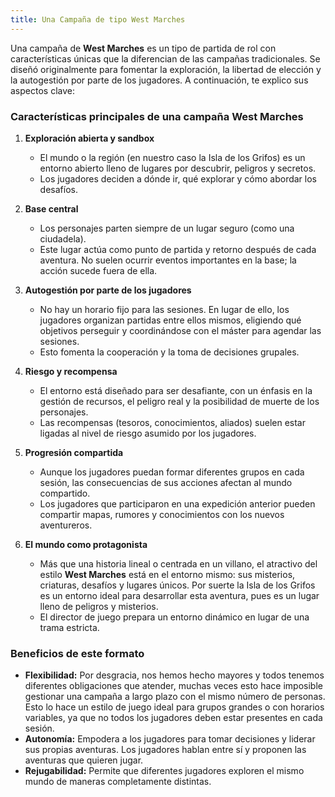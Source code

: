 ```yaml
---
title: Una Campaña de tipo West Marches
---
```


Una campaña de __West Marches__ es un tipo de partida de rol con características únicas que la diferencian de las campañas tradicionales. Se diseñó originalmente para fomentar la exploración, la libertad de elección y la autogestión por parte de los jugadores. A continuación, te explico sus aspectos clave:

### **Características principales de una campaña West Marches**

1. **Exploración abierta y sandbox**
    - El mundo o la región (en nuestro caso la Isla de los Grifos) es un entorno abierto lleno de lugares por descubrir, peligros y secretos.
    - Los jugadores deciden a dónde ir, qué explorar y cómo abordar los desafíos.

1. **Base central**    
    - Los personajes parten siempre de un lugar seguro (como una ciudadela).
    - Este lugar actúa como punto de partida y retorno después de cada aventura. No suelen ocurrir eventos importantes en la base; la acción sucede fuera de ella.

1. **Autogestión por parte de los jugadores**    
    - No hay un horario fijo para las sesiones. En lugar de ello, los jugadores organizan partidas entre ellos mismos, eligiendo qué objetivos perseguir y coordinándose con el máster para agendar las sesiones.
    - Esto fomenta la cooperación y la toma de decisiones grupales.

1. **Riesgo y recompensa**    
    - El entorno está diseñado para ser desafiante, con un énfasis en la gestión de recursos, el peligro real y la posibilidad de muerte de los personajes.
    - Las recompensas (tesoros, conocimientos, aliados) suelen estar ligadas al nivel de riesgo asumido por los jugadores.

1. **Progresión compartida**    
    - Aunque los jugadores puedan formar diferentes grupos en cada sesión, las consecuencias de sus acciones afectan al mundo compartido.
    - Los jugadores que participaron en una expedición anterior pueden compartir mapas, rumores y conocimientos con los nuevos aventureros.

1. **El mundo como protagonista**
    - Más que una historia lineal o centrada en un villano, el atractivo del estilo __West Marches__ está en el entorno mismo: sus misterios, criaturas, desafíos y lugares únicos. Por suerte la Isla de los Grifos es un entorno ideal para desarrollar esta aventura, pues es un lugar lleno de peligros y misterios.
    - El director de juego prepara un entorno dinámico en lugar de una trama estricta.

### **Beneficios de este formato**

- **Flexibilidad:** Por desgracia, nos hemos hecho mayores y todos tenemos diferentes obligaciones que atender, muchas veces esto hace imposible gestionar una campaña a largo plazo con el mismo número de personas. Esto lo hace un estilo de juego ideal para grupos grandes o con horarios variables, ya que no todos los jugadores deben estar presentes en cada sesión. 
- **Autonomía:** Empodera a los jugadores para tomar decisiones y liderar sus propias aventuras. Los jugadores hablan entre sí y proponen las aventuras que quieren jugar.
- **Rejugabilidad:** Permite que diferentes jugadores exploren el mismo mundo de maneras completamente distintas.
